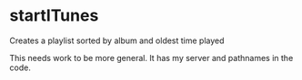 # startITunes
Creates a playlist sorted by album and oldest time played

This needs work to be more general.
It has my server and pathnames in the code.
